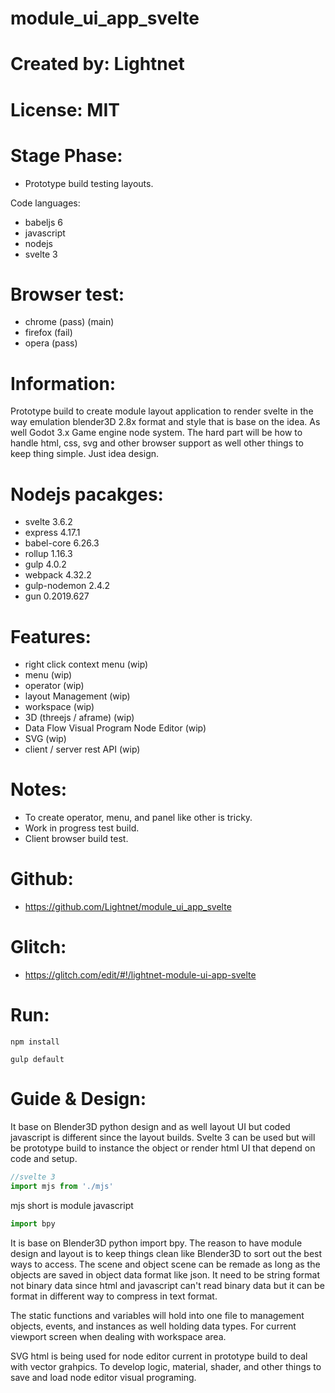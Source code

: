 # module_ui_app_svelte

# Created by: Lightnet

# License: MIT

# Stage Phase:
 * Prototype build testing layouts.
 
Code languages:
 * babeljs 6
 * javascript
 * nodejs
 * svelte 3

# Browser test:
 * chrome (pass) (main)
 * firefox (fail)
 * opera (pass)

# Information:
 Prototype build to create module layout application to render svelte in the way emulation blender3D 2.8x format and style that is base on the idea. As well Godot 3.x Game engine node system. The hard part will be how to handle html, css, svg and other browser support as well other things to keep thing simple. Just idea design.

# Nodejs pacakges:
 * svelte 3.6.2
 * express 4.17.1
 * babel-core 6.26.3
 * rollup 1.16.3
 * gulp 4.0.2
 * webpack 4.32.2
 * gulp-nodemon 2.4.2
 * gun 0.2019.627

# Features:
 * right click context menu (wip)
 * menu (wip)
 * operator (wip)
 * layout Management (wip)
 * workspace (wip)
 * 3D (threejs / aframe) (wip)
 * Data Flow Visual Program Node Editor (wip)
 * SVG (wip)
 * client / server rest API (wip)

# Notes:
 * To create operator, menu, and panel like other is tricky.
 * Work in progress test build.
 * Client browser build test.

# Github:
 * https://github.com/Lightnet/module_ui_app_svelte

# Glitch:
 * https://glitch.com/edit/#!/lightnet-module-ui-app-svelte

# Run:
```
npm install
```

```
gulp default
```

# Guide & Design:
 It base on Blender3D python design and as well layout UI but coded javascript is different since the layout builds. Svelte 3 can be used but will be prototype build to instance the object or render html UI that depend on code and setup.

```javascript
//svelte 3
import mjs from './mjs'
```
mjs short is module javascript

```python
import bpy
```

 It is base on Blender3D python import bpy. The reason to have module design and layout is to keep things clean like Blender3D to sort out the best ways to access. The scene and object scene can be remade as long as the objects are saved in object data format like json. It need to be string format not binary data since html and javascript can't read binary data but it can be format in different way to compress in text format.

 The static functions and variables will hold into one file to management objects, events, and instances as well holding data types. For current viewport screen when dealing with workspace area.

 SVG html is being used for node editor current in prototype build to deal with vector grahpics. To develop logic, material, shader, and other things to save and load node editor visual programing.

